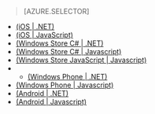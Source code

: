 > [AZURE.SELECTOR]
- [(iOS | .NET)](/zh-cn/documentation/articles/mobile-services-dotnet-backend-ios-get-started-push/)
- [(iOS | JavaScript)](/zh-cn/documentation/articles/mobile-services-javascript-backend-ios-get-started-push/)
- [(Windows Store C# | .NET)](/zh-cn/documentation/articles/mobile-services-dotnet-backend-windows-store-dotnet-get-started-push/)
- [(Windows Store C# | Javascript)](/zh-cn/documentation/articles/mobile-services-javascript-backend-windows-store-dotnet-get-started-push/)
- [(Windows Store JavaScript | Javascript)](/zh-cn/documentation/articles/mobile-services-javascript-backend-windows-store-javascript-get-started-push/)
- - [(Windows Phone | .NET)](/zh-cn/documentation/articles/mobile-services-dotnet-backend-windows-phone-get-started-push/)
- [(Windows Phone | Javascript)](/zh-cn/documentation/articles/mobile-services-javascript-backend-windows-phone-get-started-push/)
- [(Android | .NET)](/zh-cn/documentation/articles/mobile-services-dotnet-backend-android-get-started-push/)
- [(Android | Javascript)](/zh-cn/documentation/articles/mobile-services-javascript-backend-android-get-started-push/)

<!---HONumber=74-->